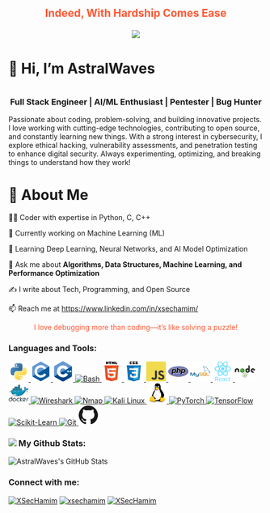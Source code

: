 ## <p align="center" style="color:#ff5733;">Indeed, With Hardship Comes Ease</p>

<p align="center">
  <img width="250" src="https://media.giphy.com/media/jIgXf4hgbHCeKiXpvt/giphy.gif">
</p>

# 💫 Hi, I’m AstralWaves 
 
# <h3 align="center">Full Stack Engineer | AI/ML Enthusiast | Pentester | Bug Hunter</h3>

 Passionate about coding, problem-solving, and building innovative projects. I love working with cutting-edge technologies, contributing to open source, and constantly learning new things. With a strong interest in cybersecurity, I explore ethical hacking, vulnerability assessments, and penetration testing to enhance digital security. Always experimenting, optimizing, and breaking things to understand how they work!

# 🌟 About Me

👨‍💻 Coder with expertise in Python, C, C++

🔭 Currently working on Machine Learning (ML)

🌱 Learning Deep Learning, Neural Networks, and AI Model Optimization

💬 Ask me about **Algorithms, Data Structures, Machine Learning, and Performance Optimization**

✍️ I write about Tech, Programming, and Open Source

📫 Reach me at https://www.linkedin.com/in/xsechamim/

<p align="center" style="color:#ff5733;">I love debugging more than coding—it’s like solving a puzzle!</p>

<h3 align="left">Languages and Tools:</h3>
<p align="left">
<!-- Programming Languages -->
<a href="https://www.python.org" target="_blank" rel="noreferrer">
  <img src="https://raw.githubusercontent.com/devicons/devicon/master/icons/python/python-original.svg" alt="Python" width="40" height="40"/>
</a>
<a href="https://www.cprogramming.com/" target="_blank" rel="noreferrer">
  <img src="https://raw.githubusercontent.com/devicons/devicon/master/icons/c/c-original.svg" alt="C" width="40" height="40"/>
</a>
<a href="https://www.w3schools.com/cpp/" target="_blank" rel="noreferrer">
  <img src="https://raw.githubusercontent.com/devicons/devicon/master/icons/cplusplus/cplusplus-original.svg" alt="C++" width="40" height="40"/>
</a>
<a href="https://www.gnu.org/software/bash/" target="_blank" rel="noreferrer">
  <img src="https://www.vectorlogo.zone/logos/gnu_bash/gnu_bash-icon.svg" alt="Bash" width="40" height="40"/>
</a>
<a href="https://www.w3schools.com/html/" target="_blank" rel="noreferrer">
  <img src="https://raw.githubusercontent.com/devicons/devicon/master/icons/html5/html5-original-wordmark.svg" alt="HTML" width="40" height="40"/>
</a>
<a href="https://www.w3schools.com/css/" target="_blank" rel="noreferrer">
  <img src="https://raw.githubusercontent.com/devicons/devicon/master/icons/css3/css3-original-wordmark.svg" alt="CSS" width="40" height="40"/>
</a>
<a href="https://developer.mozilla.org/en-US/docs/Web/JavaScript" target="_blank" rel="noreferrer">
  <img src="https://raw.githubusercontent.com/devicons/devicon/master/icons/javascript/javascript-original.svg" alt="JavaScript" width="40" height="40"/>
</a>
<a href="https://www.php.net" target="_blank" rel="noreferrer">
  <img src="https://raw.githubusercontent.com/devicons/devicon/master/icons/php/php-original.svg" alt="PHP" width="40" height="40"/>
</a>
<a href="https://www.mysql.com/" target="_blank" rel="noreferrer">
  <img src="https://raw.githubusercontent.com/devicons/devicon/master/icons/mysql/mysql-original-wordmark.svg" alt="SQL" width="40" height="40"/>
</a>

<!-- Frameworks & Tools -->
<a href="https://reactjs.org/" target="_blank" rel="noreferrer">
  <img src="https://raw.githubusercontent.com/devicons/devicon/master/icons/react/react-original-wordmark.svg" alt="React" width="40" height="40"/>
</a>
<a href="https://nodejs.org" target="_blank" rel="noreferrer">
  <img src="https://raw.githubusercontent.com/devicons/devicon/master/icons/nodejs/nodejs-original-wordmark.svg" alt="Node.js" width="40" height="40"/>
</a>
<a href="https://www.docker.com/" target="_blank" rel="noreferrer">
  <img src="https://raw.githubusercontent.com/devicons/devicon/master/icons/docker/docker-original-wordmark.svg" alt="Docker" width="40" height="40"/>
</a>

<!-- Cybersecurity & Networking -->
<a href="https://www.wireshark.org/" target="_blank" rel="noreferrer">
  <img src="https://www.vectorlogo.zone/logos/wireshark/wireshark-icon.svg" alt="Wireshark" width="40" height="40"/>
</a>
<a href="https://nmap.org/" target="_blank" rel="noreferrer">
  <img src="https://upload.wikimedia.org/wikipedia/commons/thumb/4/4a/Nmap_logo.svg/512px-Nmap_logo.svg.png" alt="Nmap" width="40" height="40"/>
</a>
<a href="https://www.kali.org/" target="_blank" rel="noreferrer">
  <img src="https://www.vectorlogo.zone/logos/kali/kali-icon.svg" alt="Kali Linux" width="40" height="40"/>
</a>
<a href="https://www.linux.org/" target="_blank" rel="noreferrer">
  <img src="https://raw.githubusercontent.com/devicons/devicon/master/icons/linux/linux-original.svg" alt="Linux" width="40" height="40"/>
</a>

<!-- AI/ML -->
<a href="https://pytorch.org/" target="_blank" rel="noreferrer">
  <img src="https://upload.wikimedia.org/wikipedia/commons/1/10/PyTorch_logo_icon.svg" alt="PyTorch" width="40" height="40"/>
</a>
<a href="https://www.tensorflow.org/" target="_blank" rel="noreferrer">
  <img src="https://www.vectorlogo.zone/logos/tensorflow/tensorflow-icon.svg" alt="TensorFlow" width="40" height="40"/>
</a>
<a href="https://scikit-learn.org/" target="_blank" rel="noreferrer">
  <img src="https://upload.wikimedia.org/wikipedia/commons/0/05/Scikit_learn_logo_small.svg" alt="Scikit-Learn" width="40" height="40"/>
</a>

<!-- Version Control -->
<a href="https://git-scm.com/" target="_blank" rel="noreferrer">
  <img src="https://www.vectorlogo.zone/logos/git-scm/git-scm-icon.svg" alt="Git" width="40" height="40"/>
</a>
<a href="https://github.com/" target="_blank" rel="noreferrer">
  <img src="https://raw.githubusercontent.com/devicons/devicon/master/icons/github/github-original.svg" alt="GitHub" width="40" height="40"/>
</a>
</p>



### <img src='https://media1.giphy.com/media/du3J3cXyzhj75IOgvA/giphy.gif?cid=ecf05e47x2g034i9pzwtzzsd3xgg2w9nr94t4tflbbgo3008&rid=giphy.gif' width='25' /> My Github Stats:
![AstralWaves's GitHub Stats](https://github-readme-stats.vercel.app/api?username=AstralWaves&show_icons=true&theme=dark)



<h3 align="left">Connect with me:</h3>
<p align="left">
<a href="https://x.com/XSecHamim" target="blank"><img align="center" src="https://raw.githubusercontent.com/rahuldkjain/github-profile-readme-generator/master/src/images/icons/Social/twitter.svg" alt="XSecHamim" height="30" width="40" /></a>
<a href="https://www.linkedin.com/in/xsechamim/" target="blank"><img align="center" src="https://raw.githubusercontent.com/rahuldkjain/github-profile-readme-generator/master/src/images/icons/Social/linked-in-alt.svg" alt="xsechamim" height="30" width="40" /></a>
<a href="https://github.com/XSecHamim" target="blank"><img align="center" src="https://raw.githubusercontent.com/rahuldkjain/github-profile-readme-generator/master/src/images/icons/Social/github.svg" alt="XSecHamim" height="30" width="40" /></a>
</p>


